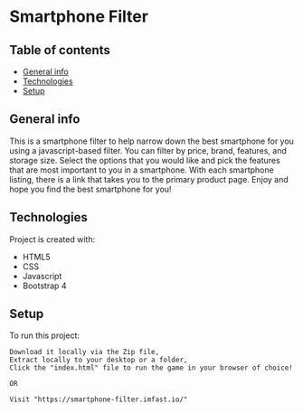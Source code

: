 # Smartphone Filter

## Table of contents
* [General info](#general-info)
* [Technologies](#technologies)
* [Setup](#setup)

## General info
This is a smartphone filter to help narrow down the best smartphone for you using a javascript-based filter. You can filter by price, brand, features, and storage size. Select the options that you would like and pick the features that are most important to you in a smartphone. With each smartphone listing, there is a link that takes you to the primary product page. Enjoy and hope you find the best smartphone for you!
	
## Technologies
Project is created with:
* HTML5
* CSS
* Javascript
* Bootstrap 4
	
## Setup
To run this project: 

```
Download it locally via the Zip file,
Extract locally to your desktop or a folder,
Click the "index.html" file to run the game in your browser of choice!

OR

Visit "https://smartphone-filter.imfast.io/"

```
